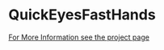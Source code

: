 # QuickEyesFastHands
[For More Information see the project page](http://sfaqt.com/projects/2020/qefh/)
